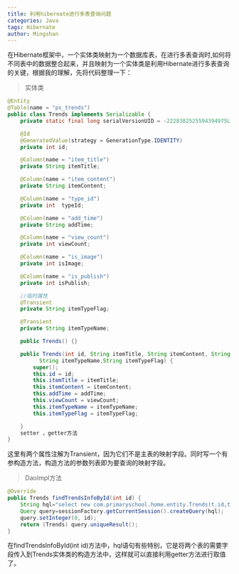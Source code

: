 ```yaml
---
title: 利用hibernate进行多表查询问题
categories: Java
tags: Hibernate
author: Mingshan
---
```

在Hibernate框架中，一个实体类映射为一个数据库表，在进行多表查询时,如何将不同表中的数据整合起来，并且映射为一个实体类是利用Hibernate进行多表查询的关键，根据我的理解，先将代码整理一下：

> 实体类
```java
@Entity
@Table(name = "ps_trends")
public class Trends implements Serializable {
    private static final long serialVersionUID = -2228382525594394975L;

    @Id
    @GeneratedValue(strategy = GenerationType.IDENTITY)
    private int id;

    @Column(name = "item_title")
    private String itemTitle;

    @Column(name = "item_content")
    private String itemContent;

    @Column(name = "type_id")
    private int  typeId;

    @Column(name = "add_time")
    private String addTime;

    @Column(name = "view_count")
    private int viewCount;

    @Column(name = "is_image")
    private int isImage;

    @Column(name = "is_publish")
    private int isPublish;

    //临时属性
    @Transient
    private String itemTypeFlag;

    @Transient
    private String itemTypeName;

    public Trends() {}

    public Trends(int id, String itemTitle, String itemContent, String addTime, int viewCount,
    	  String itemTypeName,String itemTypeFlag) {
        super();
        this.id = id;
        this.itemTitle = itemTitle;
        this.itemContent = itemContent;
        this.addTime = addTime;
        this.viewCount = viewCount;
        this.itemTypeName = itemTypeName;
        this.itemTypeFlag = itemTypeFlag;

    }
    setter ，getter方法
}
```
 <!-- more -->
这里有两个属性注解为Transient，因为它们不是主表的映射字段。同时写一个有参构造方法，构造方法的参数列表即为要查询的映射字段。

> DaoImpl方法
```java
@Override
public Trends findTrendsInfoById(int id) {
    String hql="select new com.primaryschool.home.entity.Trends(t.id,t.itemTitle,t.itemContent,t.addTime,t.viewCount,tt.itemTypeName,tt.itemTypeFlag)from Trends t,TrendsType tt  where tt.id=t.typeId and t.id=? and t.isPublish=1";
    Query query=sessionFactory.getCurrentSession().createQuery(hql);
    query.setInteger(0, id);
    return (Trends) query.uniqueResult();
}
```
在findTrendsInfoById(int id)方法中，hql语句有些特别，它是将两个表的需要字段传入到Trends实体类的构造方法中，这样就可以直接利用getter方法进行取值了。
